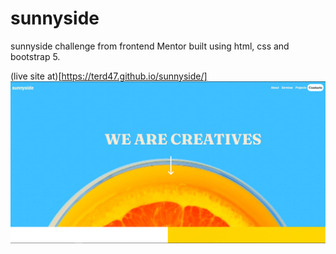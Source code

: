 # sunnyside
sunnyside challenge from frontend Mentor built using html, css and bootstrap 5.

(live site at)[https://terd47.github.io/sunnyside/]
![Landing page](./images/sunny.PNG)